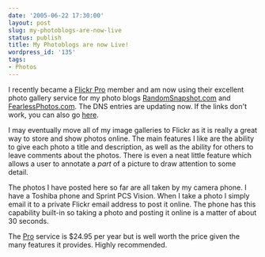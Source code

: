 ```yaml
---
date: '2005-06-22 17:30:00'
layout: post
slug: my-photoblogs-are-now-live
status: publish
title: My Photoblogs are now Live!
wordpress_id: '135'
tags:
- Photos
---
```


I recently became a [Flickr Pro](http://www.flickr.com) member and am now using their excellent photo gallery service for my photo blogs [RandomSnapshot.com](http://www.randomsnapshot.com) and [FearlessPhotos.com](http://www.fearlessphotos.com). The DNS entries are updating now. If the links don't work, you can also go [here](http://www.flickr.com/photos/62864711@N00/).

I may eventually move all of my image galleries to Flickr as it is really a great way to store and show photos online. The main features I like are the ability to give each photo a title and description, as well as the ability for others to leave comments about the photos. There is even a neat little feature which allows a user to annotate a _part_ of a picture to draw attention to some detail.

The photos I have posted here so far are all taken by my camera phone. I have a Toshiba phone and Sprint PCS Vision. When I take a photo I simply email it to a private Flickr email address to post it online. The phone has this capability built-in so taking a photo and posting it online is a matter of about 30 seconds.

The [Pro](http://www.flickr.com/upgrade/) service is $24.95 per year but is well worth the price given the many features it provides. Highly recommended.
